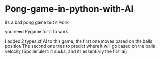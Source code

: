 # Pong-game-in-python-with-AI
its a bad pong game but it work

you need Pygame for it to work

I added 2 types of AI to this game, the first one moves based on the balls position
The second one tries to predict where it will go based on the balls velocity (Spoiler alert: it sucks, and its essentially the first ai)
